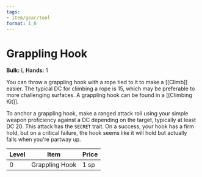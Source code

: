 ```yaml
---
tags:
- item/gear/tool
format: 1_0
---
```

# Grappling Hook

**Bulk:** L
**Hands:** 1

You can throw a grappling hook with a rope tied to it to make a [[Climb]] easier. The typical DC for climbing a rope is 15, which may be preferable to more challenging surfaces.
A grappling hook can be found in a [[Climbing Kit]].

To anchor a grappling hook, make a ranged attack roll using your simple weapon proficiency against a DC depending on the target, typically at least DC 20. This attack has the `SECRET` trait. 
On a success, your hook has a firm hold, but on a critical failure, the hook seems like it will hold but actually falls when you're partway up.

| **Level** | **Item**       | **Price** |
| --------- | -------------- | --------- |
| 0         | Grappling Hook | 1 sp      |
